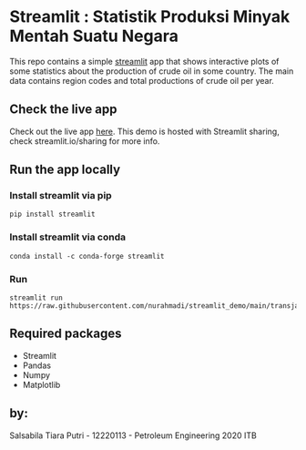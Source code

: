# Streamlit : Statistik Produksi Minyak Mentah Suatu Negara
This repo contains a simple [streamlit](https://streamlit.io) app that shows interactive plots of some statistics about the production of crude oil in some country. The main data contains region codes and total productions of crude oil per year.

## Check the live app
Check out the live app [here](https://share.streamlit.io/nurahmadi/streamlit_demo/main/transjakarta.py). This demo is hosted with Streamlit sharing, check streamlit.io/sharing for more info.

## Run the app locally
### Install streamlit via pip
```
pip install streamlit
```
### Install streamlit via conda
```
conda install -c conda-forge streamlit
```
### Run
```
streamlit run https://raw.githubusercontent.com/nurahmadi/streamlit_demo/main/transjakarta.py
```
## Required packages
- Streamlit
- Pandas
- Numpy
- Matplotlib

## by:
Salsabila Tiara Putri - 12220113 - Petroleum Engineering 2020 ITB

